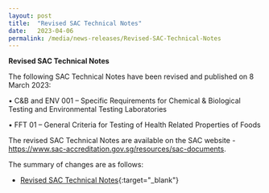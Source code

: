 ```yaml
---
layout: post
title:  "Revised SAC Technical Notes"
date:   2023-04-06
permalink: /media/news-releases/Revised-SAC-Technical-Notes
---
```


**Revised SAC Technical Notes**

The following SAC Technical Notes have been revised and published on 8 March 2023:

  •	C&B and ENV 001 – Specific Requirements for Chemical & Biological Testing and Environmental Testing Laboratories
  
  •	FFT 01 – General Criteria for Testing of Health Related Properties of Foods

The revised SAC Technical Notes are available on the SAC website - https://www.sac-accreditation.gov.sg/resources/sac-documents.

The summary of changes are as follows: 

* [Revised SAC Technical Notes](/files/documents/revised-sac-technical-notes.pdf){:target="_blank"}

